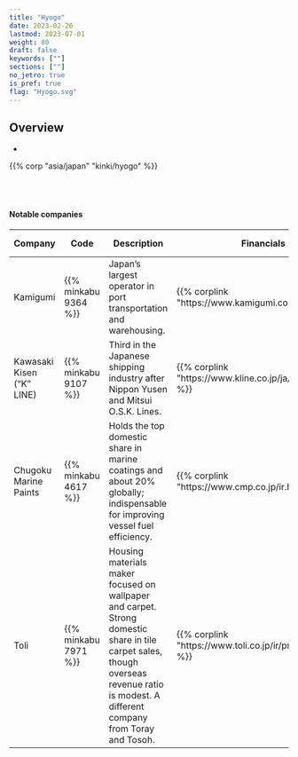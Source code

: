 ```yaml
---
title: "Hyogo"
date: 2023-02-26
lastmod: 2023-07-01
weight: 80
draft: false
keywords: [""]
sections: [""]
no_jetro: true
is_pref: true
flag: "Hyogo.svg"
---
```



<div class="main-desciption country-description">
    <h2 class="section-title">Overview</h2>
    <ul class="rule-list">
        <li></li>
    </ul>
    {{% corp "asia/japan" "kinki/hyogo" %}}
</div>

<div class="container-corp mt-5" id="corp-desc" style="padding-top:50px">
    <h4 class="mb-4">Notable companies</h4>
    <table class="table table-striped table-bordered">
        <thead class="table-light">
            <tr>
                <th scope="col" class="col-width-2">Company</th>
                <th scope="col" class="col-width-1">Code</th>
                <th scope="col" class="col-width-7">Description</th>
                <th scope="col" class="col-width-05">Financials</th>
                <th scope="col" class="col-width-05">Dividend history</th>
            </tr>
        </thead>
        <tbody class="corp-desc">
            <tr>
                <td>Kamigumi</td>
                <td>{{% minkabu 9364 %}}</td>
                <td>Japan’s largest operator in port transportation and warehousing.</td>
                <td>{{% corplink "https://www.kamigumi.co.jp/ir/" %}}</td>
                <td>{{% dividend "tokyo" "9364" %}}</td>
            </tr>
            <tr>
                <td>Kawasaki Kisen (“K” LINE)</td>
                <td>{{% minkabu 9107 %}}</td>
                <td>Third in the Japanese shipping industry after Nippon Yusen and Mitsui O.S.K. Lines.</td>
                <td>{{% corplink "https://www.kline.co.jp/ja/ir/library.html" %}}</td>
                <td>{{% dividend "tokyo" "9107" %}}</td>
            </tr>
            <tr>
                <td>Chugoku Marine Paints</td>
                <td>{{% minkabu 4617 %}}</td>
                <td>Holds the top domestic share in marine coatings and about 20% globally; indispensable for improving vessel fuel efficiency.</td>
                <td>{{% corplink "https://www.cmp.co.jp/ir.html" %}}</td>
                <td>{{% dividend "tokyo" "4617" %}}</td>
            </tr>
            <tr>
                <td>Toli</td>
                <td>{{% minkabu 7971 %}}</td>
                <td>Housing materials maker focused on wallpaper and carpet. Strong domestic share in tile carpet sales, though overseas revenue ratio is modest. A different company from Toray and Tosoh.</td>
                <td>{{% corplink "https://www.toli.co.jp/ir/presentation/" %}}</td>
                <td>{{% dividend "tokyo" "7971" %}}</td>
            </tr>
        </tbody>
    </table>
</div>

